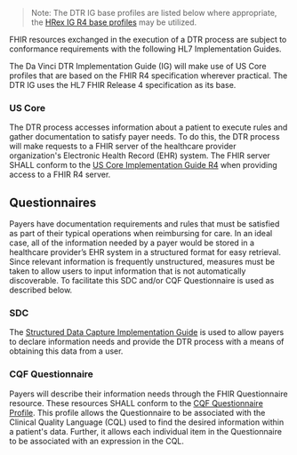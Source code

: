 
>Note: The DTR IG base profiles are listed below where appropriate, the [HRex IG R4 base profiles](https://build.fhir.org/ig/HL7/davinci-ehrx/toc.html) may be utilized.

FHIR resources exchanged in the execution of a DTR process are subject to conformance requirements with the following HL7 Implementation Guides.

The Da Vinci DTR Implementation Guide (IG) will make use of US Core profiles that are based on the FHIR R4 specification wherever practical. The DTR IG uses the HL7 FHIR Release 4 specification as its base.

### US Core
The DTR process accesses information about a patient to execute rules and gather documentation to satisfy payer needs. To do this, the DTR process will make requests to a FHIR server of the healthcare provider organization's Electronic Health Record (EHR) system. The FHIR server SHALL conform to the [US Core Implementation Guide R4](https://build.fhir.org/ig/HL7/davinci-ehrx/US_Core_(FHIR_R4).html) when providing access to a FHIR R4 server.

## Questionnaires
Payers have documentation requirements and rules that must be satisfied as part of their typical operations when reimbursing for care. In an ideal case, all of the information needed by a payer would be stored in a healthcare provider’s EHR system in a structured format for easy retrieval. Since relevant information is frequently unstructured, measures must be taken to allow users to input information that is not automatically discoverable. To facilitate this SDC and/or CQF Questionnaire is used as described below.

### SDC
The [Structured Data Capture Implementation Guide](http://hl7.org/fhir/us/sdc/index.html) is used to allow payers to declare information needs and provide the DTR process with a means of obtaining this data from a user.

### CQF Questionnaire
Payers will describe their information needs through the FHIR Questionnaire resource. These resources SHALL conform to the [CQF Questionnaire Profile](http://hl7.org/fhir/R4/cqf.html). This profile allows the Questionnaire to be associated with the Clinical Quality Language (CQL) used to find the desired information within a patient's data. Further, it allows each individual item in the Questionnaire to be associated with an expression in the CQL. 